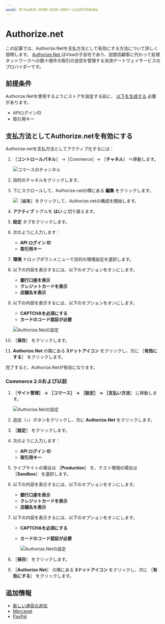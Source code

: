 ```yaml
---
uuid: 0f7ea016-9380-4326-b8b7-c1a297d56d0a
---
```

# Authorize.net

この記事では、Authorize.Netを支払方法として有効にする方法について詳しく説明します。 [ Authorize.Net ](https://www.authorize.net/about-us/) はVisaの子会社であり、加盟店顧客に代わって処理ネットワークへの数十億件の取引の送信を管理する決済ゲートウェイサービスのプロバイダーです。

## 前提条件

Authorize.Netを使用するようにストアを設定する前に、 [以下を生成する](https://support.authorize.net/s/article/How-do-I-obtain-my-API-Login-ID-and-Transaction-Key) 必要があります。

* APIログインID
* 取引用キー

## 支払方法としてAuthorize.netを有効にする

Authorize.netを支払方法としてアクティブ化するには：

1. ［**コントロールパネル**］ →［Commerce］→ ［**チャネル**］ へ移動します。

    ![コマースのチャンネル](./authorize-net/images/03.png)

1. 目的のチャネルをクリックします。
1. 下にスクロールして、Authorize.netの横にある **編集** をクリックします。

    ![［編集］をクリックして、Authorize.netの構成を開始します。](./authorize-net/images/04.png)

1. **アクティブ** トグルを **はい** に切り替えます。
1. **設定** タブをクリックします。
1. 次のように入力します：
    * **API ログイン ID**
    * **取引用キー**
1. **環境** ドロップダウンメニューで目的の環境設定を選択します。
1. 以下の内容を表示するには、以下のオプションをオンにします。
    * **銀行口座を表示**
    * **クレジットカードを表示**
    * **店舗名を表示**
1. 以下の内容を表示するには、以下のオプションをオンにします。
    * **CAPTCHAを必須にする**
    * **カードのコード認証が必要**

     ![Authorize.Netの設定](./authorize-net/images/01.png)

1. ［**保存**］ をクリックします。
1. **Authorize.Net** の隣にある **3ドットアイコン** をクリックし、次に ［**有効にする**］ をクリックします。

完了すると、Authorize.Netが有効になります。

### Commerce 2.0および以前

1. ［**サイト管理］ → ［コマース］ → ［設定］ → ［支払い方法**］ に移動します。

    ![Authorize.Netの設定](./authorize-net/images/05.png)

1. 追加（+）ボタンをクリックし、次に **Authorize.Net** をクリックします。
1. ［**設定**］ をクリックします。
1. 次のように入力します：
    * **API ログイン ID**
    * **取引用キー**
1. ライブサイトの場合は ［**Production**］ を、テスト環境の場合は ［**Sandbox**］ を選択します。
1. 以下の内容を表示するには、以下のオプションをオンにします。
    * **銀行口座を表示**
    * **クレジットカードを表示**
    * **店舗名を表示**
1. 以下の内容を表示するには、以下のオプションをオンにします。
    * **CAPTCHAを必須にする**
    * **カードのコード認証が必要**

       ![Authorize.Netの設定](./authorize-net/images/02.png)

1. ［**保存**］ をクリックします。
1. ［**Authorize.Net**］ の隣にある **3ドットアイコン** をクリックし、次に ［**有効にする**］ をクリックします。

## 追加情報

* [新しい通貨の追加](../currencies/adding-a-new-currency.md)
* [Mercanet](./mercanet.md)
* [PayPal](./paypal.md)
